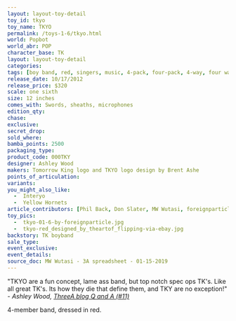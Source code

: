```yaml
---
layout: layout-toy-detail 
toy_id: tkyo
toy_name: TKYO
permalink: /toys-1-6/tkyo.html
world: Popbot
world_abr: POP
character_base: TK
layout: layout-toy-detail
categories: 
tags: [boy band, red, singers, music, 4-pack, four-pack, 4-way, four way]
release_date: 10/17/2012
release_price: $320 
scale: one sixth
size: 12 inches
comes_with: Swords, sheaths, microphones
edition_qty: 
chase: 
exclusive: 
secret_drop: 
sold_where: 
bamba_points: 2500
packaging_type: 
product_code: 000TKY
designer: Ashley Wood
makers: Tomorrow King logo and TKYO logo design by Brent Ashe
points_of_articulation: 
variants: 
you_might_also_like: 
  -  Interyo
  -  Yellow Hornets
article_contributors: [Phil Back, Don Slater, MW Wutasi, foreignparticle, Brent Ashe, theartof_flipping]
toy_pics: 
  -  tkyo-01-6-by-foreignparticle.jpg
  -  tkyo-red_designed_by_theartof_flipping-via-ebay.jpg
backstory: TK boyband
sale_type: 
event_exclusive: 
event_details: 
source_doc: MW Wutasi - 3A spreadsheet - 01-15-2019
---
```

"TKYO are a fun concept, lame ass band, but top notch spec ops TK's. Like all great TK's. Its how they die that define them, and TKY are no exception!"
<cite>- Ashley Wood, <a href="http://worldof3alegion.forumotion.com/t287-qa-sessions-with-ashley-wood" target="_blank">ThreeA blog Q and A (#11)</a></cite>

4-member band, dressed in red.